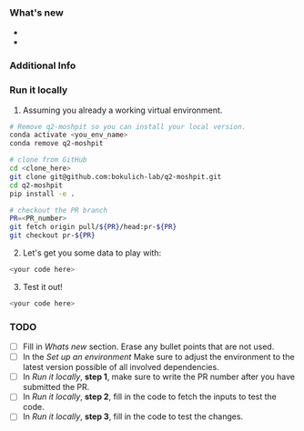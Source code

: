 ### What's new
- <!--- Describe what was changed in the code and why it is useful or necessary-->
- <!--- Does this PR fully address an existing issue? If so write: Closes #issue_number -->

### Additional Info
<!--- Is the PR blocked by another PR? If so, disclose it here. You can use the syntax user/repo_name/pull/PR_number to reference PRs in other repos. To reference PRs in the same repo simply use #PR_number. Do so inside the ```[tasklist]``` context as shown below.

```[tasklist]
### Blocked by
- [ ] user/repo_name#PR_number
- [ ] #PR_number
```
-->

<!---
If you also what the CI tool to block merging of the PR before another use the following syntax:
- blocked by #PR_number
- merge after user/repo_name#PR_number
- dependent on #PR_number

Feel free to leave this section as a comment. The CI will still pick it up. 
-->

### Run it locally 
1. Assuming you already a working virtual environment.
```bash
# Remove q2-moshpit so you can install your local version.
conda activate <you_env_name>
conda remove q2-moshpit
```

```bash
# clone from GitHub
cd <clone_here>
git clone git@github.com:bokulich-lab/q2-moshpit.git
cd q2-moshpit
pip install -e .
```

```bash
# checkout the PR branch
PR=<PR_number>
git fetch origin pull/${PR}/head:pr-${PR}
git checkout pr-${PR}
```
<!---
- The PR_number will be created after you submit the PR, therefore it can only be set after, by editing the PR message.
-->

2. Let's get you some data to play with: 
<!---In the next steps provide terminal commands that get the reviewer the necessary inputs to run a working example.-->
```bash
<your code here>
```
<!---
Example:
```
wget https://scop.berkeley.edu/downloads/scopeseq-2.07/astral-scopedom-seqres-gd-sel-gs-bib-40-2.07.fa
mkdir sequences
awk 'BEGIN{FS=" "}{if(!/>/){print toupper($0)}else{print $0}}' astral-scopedom-seqres-gd-sel-gs-bib-40-2.07.fa > sequences/protein-sequences.fasta
qiime tools import --input-path sequences --output-path sequences.qza --type FeatureData\[ProteinSequence\]
```
-->

3. Test it out!
```bash
<your code here>
```
<!---
Example:
```
qiime moshpit build-diamond-db --i-sequences sequences.qza --o-diamond-db custome_diamond.qza --verbose
```
-->

### TODO
<!---Feel free to eliminate sections that are not relevant to your PR.-->
- [ ] Fill in *Whats new* section. Erase any bullet points that are not used.
- [ ] In the *Set up an environment* Make sure to adjust the environment to the latest version possible of all involved dependencies.
- [ ] In *Run it locally*, **step 1**, make sure to write the PR number after you have submitted the PR.
- [ ] In *Run it locally*, **step 2**, fill in the code to fetch the inputs to test the code.
- [ ] In *Run it locally*, **step 3**, fill in the code to test the changes. 
